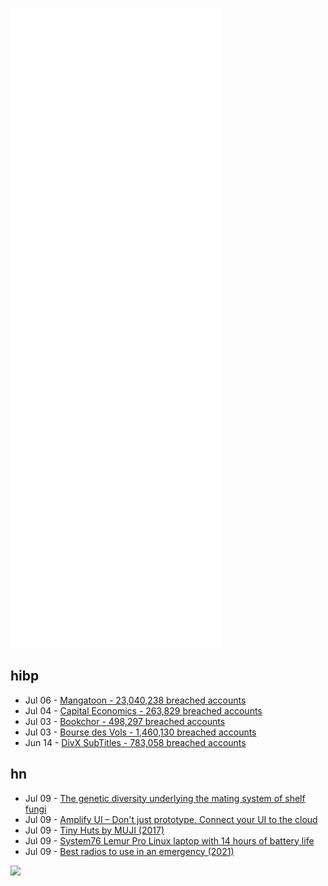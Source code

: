 ![Metrics](https://raw.githubusercontent.com/phixion/phixion/master/metrics.svg)

## hibp

<!--
for https://github.com/phixion/phixion/blob/main/.github/workflows/feeds.yml
-->
<!--START_SECTION:haveibeenpwnd-->
- Jul 06 - [Mangatoon - 23,040,238 breached accounts](https://haveibeenpwned.com/PwnedWebsites#Mangatoon)
- Jul 04 - [Capital Economics - 263,829 breached accounts](https://haveibeenpwned.com/PwnedWebsites#CapialEconomics)
- Jul 03 - [Bookchor - 498,297 breached accounts](https://haveibeenpwned.com/PwnedWebsites#Bookchor)
- Jul 03 - [Bourse des Vols - 1,460,130 breached accounts](https://haveibeenpwned.com/PwnedWebsites#BourseDesVols)
- Jun 14 - [DivX SubTitles - 783,058 breached accounts](https://haveibeenpwned.com/PwnedWebsites#DivXSubTitles)
<!--END_SECTION:haveibeenpwnd-->

## hn

<!--
for https://github.com/phixion/phixion/blob/main/.github/workflows/feeds.yml
-->
<!--START_SECTION:hn-->
- Jul 09 - [The genetic diversity underlying the mating system of shelf fungi](https://www.the-scientist.com/news-opinion/this-fungus-has-more-than-17-000-sexes-69930)
- Jul 09 - [Amplify UI – Don't just prototype. Connect your UI to the cloud](https://ui.docs.amplify.aws)
- Jul 09 - [Tiny Huts by MUJI (2017)](https://www.ignant.com/2017/12/12/tiny-huts-by-muji/)
- Jul 09 - [System76 Lemur Pro Linux laptop with 14 hours of battery life](https://system76.com/laptops/lemur)
- Jul 09 - [Best radios to use in an emergency (2021)](https://plannedemergency.com/best-radios-for-emergency-use/)
<!--END_SECTION:hn-->

<!--
for https://yhype.me
-->
![](https://hit.yhype.me/github/profile?user_id=13013670)
